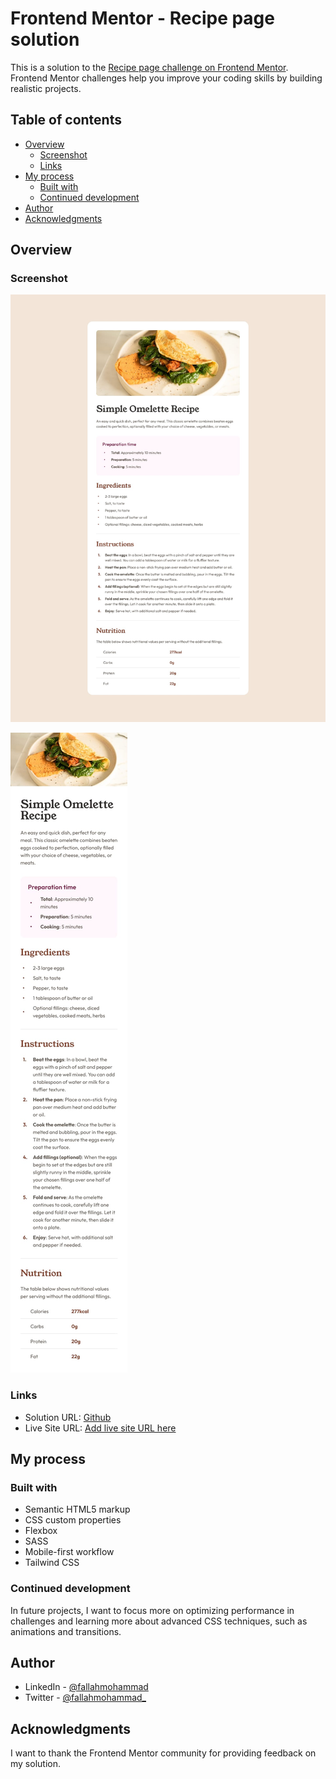 # Frontend Mentor - Recipe page solution

This is a solution to the [Recipe page challenge on Frontend Mentor](https://www.frontendmentor.io/challenges/recipe-page-KiTsR8QQKm). Frontend Mentor challenges help you improve your coding skills by building realistic projects.

## Table of contents

- [Overview](#overview)
  - [Screenshot](#screenshot)
  - [Links](#links)
- [My process](#my-process)
  - [Built with](#built-with)
  - [Continued development](#continued-development)
- [Author](#author)
- [Acknowledgments](#acknowledgments)

## Overview

### Screenshot

![Desktop](./design/desktop-design.jpg)

![Mobile](./design/mobile-design.jpg)

### Links

- Solution URL: [Github](https://github.com/mohammadfallah7/Recipe-Page.git)
- Live Site URL: [Add live site URL here](https://your-live-site-url.com)

## My process

### Built with

- Semantic HTML5 markup
- CSS custom properties
- Flexbox
- SASS
- Mobile-first workflow
- Tailwind CSS

### Continued development

In future projects, I want to focus more on optimizing performance in challenges and learning more about advanced CSS techniques, such as animations and transitions.

## Author

- LinkedIn - [@fallahmohammad](https://www.linkedin.com/in/fallahmohammad/)
- Twitter - [@fallahmohammad\_](https://www.twitter.com/fallahmohammad_)

## Acknowledgments

I want to thank the Frontend Mentor community for providing feedback on my solution.
